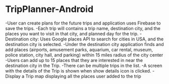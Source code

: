 # TripPlanner-Android

  -User can create plans for the future trips and application uses Firebase to save the trips.
  -Each trip will contains a trip name, destination city, and the places you want to visit in that city, and planned day for the trip.
  -Destination city: Uses Google places API to search for cities in USA, and the destination city is selected.
  -Under the destination city application finds and add places (airports, amusement parks, aquarium, car rental, museum, police station, city hall, and parking) within 15 miles radius of the city center
  -Users can add up to 15 places that they are interested in near the destination city in the Trip.
  -There can be multiple trips in the list.
  -A screen with the details of the Trip is shown when show details icon is clicked.
  -Display a Trip map displaying all the places user added to the trip
